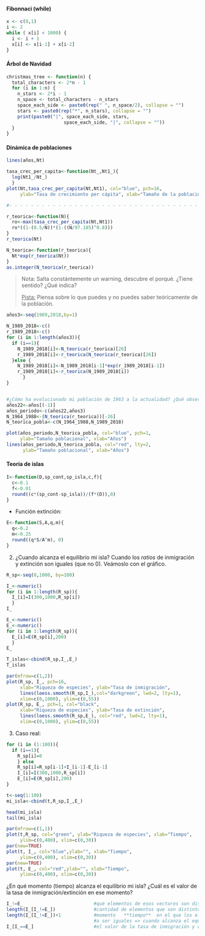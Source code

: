 #### Fibonnaci (while)

~~~R
x <- c(0,1)
i <- 2
while ( x[i] < 1000) {
  i <- i + 1
  x[i] <- x[i-1] + x[i-2]
}
~~~

#### Árbol de Navidad

~~~R
christmas_tree <- function(n) {
  total_characters <- 2*n - 1
  for (i in 1:n) {
    n_stars <- 2*i - 1
    n_space <- total_characters - n_stars
    space_each_side <- paste0(rep(" ", n_space/2), collapse = "")
    stars <- paste0(rep("*", n_stars), collapse = "")
    print(paste0("|", space_each_side, stars, 
                     space_each_side, "|", collapse = ""))
  }
}
~~~

#### Dinámica de poblaciones



~~~R
lines(años,Nt)

tasa_crec_per_capita<-function(Nt_,Nt1_){
  log(Nt1_/Nt_)
  }
plot(Nt,tasa_crec_per_capita(Nt,Nt1), col="blue", pch=16,
     ylab="Tasa de crecimiento per cápita", xlab="Tamaño de la población")

#- - - - - - - - - - - - - - - - - - - - - - - - - - - - - - - - - - - - - - - - - - - - -

r_teorica<-function(N){
  ro<-max(tasa_crec_per_capita(Nt,Nt1))
  ro*((1-(0.5/N))*(1-((N/97.185)^0.8)))
}
r_teorica(Nt)

N_teorica<-function(r_teorica){
  Nt*exp(r_teorica(Nt))  
}
as.integer(N_teorica(r_teorica))
~~~

>  Nota: Salta constántemente un warning, descubre el porqué. ¿Tiene sentido? ¿Qué indica? 
>
>  <u>Pista:</u> Piensa sobre lo que puedes y no puedes saber teóricamente de la población.

~~~R
años3<-seq(1989,2018,by=1)

N_1989_2018<-c()
r_1989_2018<-c()
for (i in 1:length(años3)){
  if (i==1){
    N_1989_2018[i]<-N_teorica(r_teorica)[26]
    r_1989_2018[i]<-r_teorica(N_teorica(r_teorica)[26])
  }else {
    N_1989_2018[i]<-N_1989_2018[i-1]*exp(r_1989_2018[i-1])  
    r_1989_2018[i]<-r_teorica(N_1989_2018[i])
      }
}


#¿Cómo ha evolucionado mi población de 1963 a la actualidad? ¿Qué observamos que ocurre a partir de la década de 1990? 
años22<-años[(-1)]
años_periodo<-c(años22,años3)
N_1964_1988<-(N_teorica(r_teorica))[-26]
N_teorica_pobla<-c(N_1964_1988,N_1989_2018)

plot(años_periodo,N_teorica_pobla, col="blue", pch=1,
     ylab="Tamaño poblacional", xlab="Años")
lines(años_periodo,N_teorica_pobla, col="red", lty=2,
      ylab="Tamaño poblacional", xlab="Años")
~~~

#### Teoría de islas



~~~R
I<-function(D,sp_cont,sp_isla,c,f){
  c<-0.1
  f<-0.01
  round((c*(sp_cont-sp_isla))/(f*(D)),0)
}
~~~

- Función extinción:

```r
E<-function(S,A,q,m){
  q<-0.2
  m<-0.25
  round((q*S/A^m), 0)
}
```



2. ¿Cuando alcanza el equilibrio mi isla? Cuando los *ratios* de inmigración  y extinción son iguales (que no 0). Veámoslo con el gráfico.

```r
R_sp<-seq(0,1000, by=100)

I_<-numeric()
for (i in 1:length(R_sp)){
  I_[i]=I(300,1000,R_sp[i])
  }
I_

E_<-numeric()
E_<-numeric()
for (i in 1:length(R_sp)){
  E_[i]=E(R_sp[i],200)
  }
E_

T_islas<-cbind(R_sp,I_,E_)
T_islas

par(mfrow=c(1,2))
plot(R_sp, I_, pch=16, 
     xlab="Riqueza de especies", ylab="Tasa de inmigración",
     lines(loess.smooth(R_sp,I_),col="darkgreen", lwd=2, lty=1), 
     xlim=c(0,1000), ylim=c(0,55))
plot(R_sp, E_, pch=1, col="black",
     xlab="Riqueza de especies", ylab="Tasa de extinción",
     lines(loess.smooth(R_sp,E_), col="red", lwd=2, lty=1), 
     xlim=c(0,1000), ylim=c(0,55))

```

3. Caso real: 

~~~R
for (i in (1:100)){
  if (i==1){
    R_sp[i]=0
    } else 
    R_sp[i]=R_sp[i-1]+I_[i-1]-E_[i-1]
    I_[i]=I(300,1000,R_sp[i])
    E_[i]=E(R_sp[i],200)
}

t<-seq(1:100)
mi_isla<-cbind(t,R_sp,I_,E_)

head(mi_isla)
tail(mi_isla)

par(mfrow=c(1,1))
plot(t,R_sp, col="green", ylab="Riqueza de especies", xlab="Tiempo",
     ylim=c(0,400), xlim=c(0,30))
par(new=TRUE)
plot(t, I_, col="blue",ylab="", xlab="Tiempo",
     ylim=c(0,400), xlim=c(0,30))
par(new=TRUE)
plot(t, E_, col="red",ylab="", xlab="Tiempo",
     ylim=c(0,400), xlim=c(0,30))
~~~

¿En qué momento (tiempo) alcanza el equilibrio mi isla? ¿Cuál es el valor de la tasa de inmigración/extinción en ese momento?

~~~R
I_!=E_							#qué elementos de esos vectores son distintos
length(I_[I_!=E_])				#cantidad de elementos que son distintos
length(I_[I_!=E_])+1			#momento   **tiempo**  en el que los elementos comienzan
								#a ser iguales => cuando alcanza el equilibrio mi isla
I_[I_==E_]						#el valor de la tasa de inmigración y de extinción es el mismo
~~~